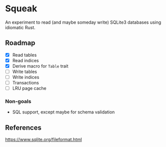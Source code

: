 # Squeak

An experiment to read (and maybe someday write) SQLite3 databases using idiomatic Rust.

## Roadmap

- [x] Read tables
- [x] Read indices
- [x] Derive macro for `Table` trait
- [ ] Write tables
- [ ] Write indices
- [ ] Transactions
- [ ] LRU page cache

### Non-goals

- SQL support, except maybe for schema validation

## References

https://www.sqlite.org/fileformat.html
